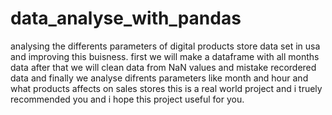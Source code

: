 # data_analyse_with_pandas
analysing the differents parameters of  digital products store data set in usa and improving this buisness.
first we will make a dataframe with all months data
after that we will clean data from NaN values and mistake recordered data
and finally we analyse difrents parameters like month and hour and what products affects on sales stores
this is a real world project and i truely recommended you and i hope this project useful for you.
